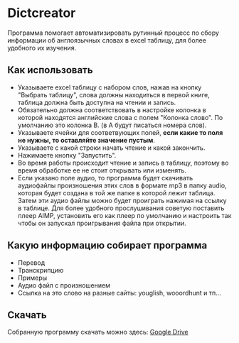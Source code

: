 # Dictcreator
Программа помогает автоматизировать рутинный процесс по сбору информации об англоязычных словах в excel таблицу, для более удобного их изучения.

## Как использовать
* Указываете excel таблицу с набором слов, нажав на кнопку "Выбрать таблицу", слова должны находиться в первой книге, таблица должна быть доступна на чтении и запись.
* Обязательно должна соответствовать в настройке колонка в которой находятся английские слова с полем "Колонка слово". По умолчанию это колонка B. (в А будут писаться номера слов).
* Указываете ячейки для соответвующих полей, **если какие то поля не нужны, то оставляйте значение пустым**.
* Указываете с какой строки начать чтение и какой закончить.
* Нажимаете кнопку "Запустить".
* Во время работы происходит чтение и запись в таблицу, поэтому во время обработке ее не стоит открывать или изменять.
* Если указано поле аудио, то программа будет скачивать аудиофайлы произношения этих слов в формате mp3 в папку audio, которая будет создана в той же папке в которой лежит таблица. Затем эти аудио файлы можно будет проиграть нажимая на ссылку в таблице. Для более удобного прослушивания советую поставить плеер AIMP, установить его как плеер по умолчанию и настроить так чтобы он запускал проигрывания файла при открытии.

## Какую информацию собирает программа
* Перевод
* Транскрипцию
* Примеры
* Аудио файл с произношением
* Ссылка на это слово на разные сайты: youglish, wooordhunt и тп...

## Скачать
Собранную программу скачать можно здесь: [Google Drive](https://drive.google.com/file/d/1GLZM_q8Nzd5iG43MUWJYQ_b7un4VxHXk/view?usp=sharing)
